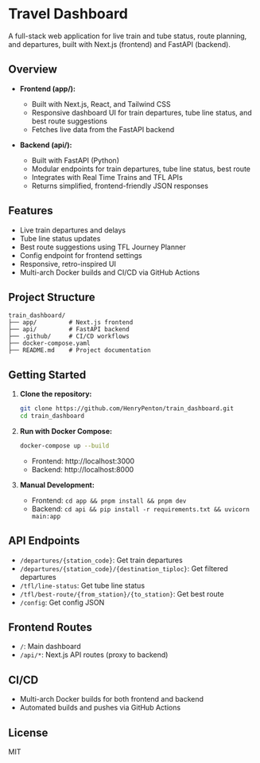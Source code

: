 # Travel Dashboard

A full-stack web application for live train and tube status, route planning, and departures, built with Next.js (frontend) and FastAPI (backend).

## Overview

- **Frontend (app/):**
  - Built with Next.js, React, and Tailwind CSS
  - Responsive dashboard UI for train departures, tube line status, and best route suggestions
  - Fetches live data from the FastAPI backend

- **Backend (api/):**
  - Built with FastAPI (Python)
  - Modular endpoints for train departures, tube line status, best route
  - Integrates with Real Time Trains and TFL APIs
  - Returns simplified, frontend-friendly JSON responses

## Features

- Live train departures and delays
- Tube line status updates
- Best route suggestions using TFL Journey Planner
- Config endpoint for frontend settings
- Responsive, retro-inspired UI
- Multi-arch Docker builds and CI/CD via GitHub Actions

## Project Structure

```
train_dashboard/
├── app/         # Next.js frontend
├── api/         # FastAPI backend
├── .github/     # CI/CD workflows
├── docker-compose.yaml
├── README.md    # Project documentation
```

## Getting Started

1. **Clone the repository:**
   ```sh
   git clone https://github.com/HenryPenton/train_dashboard.git
   cd train_dashboard
   ```

2. **Run with Docker Compose:**
   ```sh
   docker-compose up --build
   ```
   - Frontend: http://localhost:3000
   - Backend: http://localhost:8000

3. **Manual Development:**
   - Frontend: `cd app && pnpm install && pnpm dev`
   - Backend: `cd api && pip install -r requirements.txt && uvicorn main:app`

## API Endpoints

- `/departures/{station_code}`: Get train departures
- `/departures/{station_code}/{destination_tiploc}`: Get filtered departures
- `/tfl/line-status`: Get tube line status
- `/tfl/best-route/{from_station}/{to_station}`: Get best route
- `/config`: Get config JSON

## Frontend Routes

- `/`: Main dashboard
- `/api/*`: Next.js API routes (proxy to backend)

## CI/CD

- Multi-arch Docker builds for both frontend and backend
- Automated builds and pushes via GitHub Actions

## License

MIT
